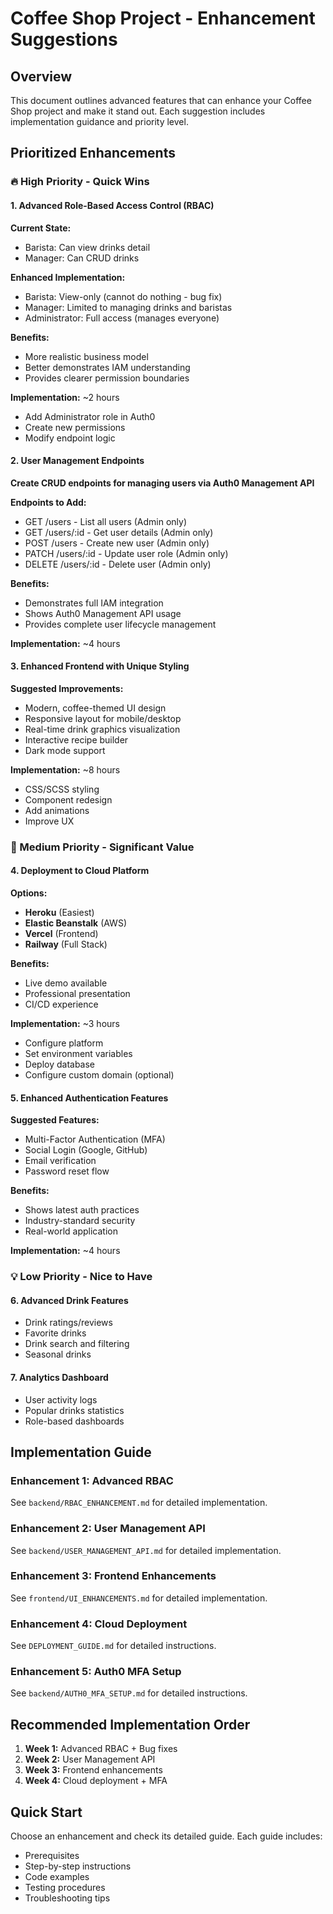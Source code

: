 # Coffee Shop Project - Enhancement Suggestions

## Overview

This document outlines advanced features that can enhance your Coffee Shop project and make it stand out. Each suggestion includes implementation guidance and priority level.

## Prioritized Enhancements

### 🔥 High Priority - Quick Wins

#### 1. Advanced Role-Based Access Control (RBAC)

**Current State:**
- Barista: Can view drinks detail
- Manager: Can CRUD drinks

**Enhanced Implementation:**
- Barista: View-only (cannot do nothing - bug fix)
- Manager: Limited to managing drinks and baristas
- Administrator: Full access (manages everyone)

**Benefits:**
- More realistic business model
- Better demonstrates IAM understanding
- Provides clearer permission boundaries

**Implementation:** ~2 hours
- Add Administrator role in Auth0
- Create new permissions
- Modify endpoint logic

#### 2. User Management Endpoints

**Create CRUD endpoints for managing users via Auth0 Management API**

**Endpoints to Add:**
- GET /users - List all users (Admin only)
- GET /users/:id - Get user details (Admin only)
- POST /users - Create new user (Admin only)
- PATCH /users/:id - Update user role (Admin only)
- DELETE /users/:id - Delete user (Admin only)

**Benefits:**
- Demonstrates full IAM integration
- Shows Auth0 Management API usage
- Provides complete user lifecycle management

**Implementation:** ~4 hours

#### 3. Enhanced Frontend with Unique Styling

**Suggested Improvements:**
- Modern, coffee-themed UI design
- Responsive layout for mobile/desktop
- Real-time drink graphics visualization
- Interactive recipe builder
- Dark mode support

**Implementation:** ~8 hours
- CSS/SCSS styling
- Component redesign
- Add animations
- Improve UX

### 🌟 Medium Priority - Significant Value

#### 4. Deployment to Cloud Platform

**Options:**
- **Heroku** (Easiest)
- **Elastic Beanstalk** (AWS)
- **Vercel** (Frontend)
- **Railway** (Full Stack)

**Benefits:**
- Live demo available
- Professional presentation
- CI/CD experience

**Implementation:** ~3 hours
- Configure platform
- Set environment variables
- Deploy database
- Configure custom domain (optional)

#### 5. Enhanced Authentication Features

**Suggested Features:**
- Multi-Factor Authentication (MFA)
- Social Login (Google, GitHub)
- Email verification
- Password reset flow

**Benefits:**
- Shows latest auth practices
- Industry-standard security
- Real-world application

**Implementation:** ~4 hours

### 💡 Low Priority - Nice to Have

#### 6. Advanced Drink Features

- Drink ratings/reviews
- Favorite drinks
- Drink search and filtering
- Seasonal drinks

#### 7. Analytics Dashboard

- User activity logs
- Popular drinks statistics
- Role-based dashboards

## Implementation Guide

### Enhancement 1: Advanced RBAC

See `backend/RBAC_ENHANCEMENT.md` for detailed implementation.

### Enhancement 2: User Management API

See `backend/USER_MANAGEMENT_API.md` for detailed implementation.

### Enhancement 3: Frontend Enhancements

See `frontend/UI_ENHANCEMENTS.md` for detailed implementation.

### Enhancement 4: Cloud Deployment

See `DEPLOYMENT_GUIDE.md` for detailed instructions.

### Enhancement 5: Auth0 MFA Setup

See `backend/AUTH0_MFA_SETUP.md` for detailed instructions.

## Recommended Implementation Order

1. **Week 1:** Advanced RBAC + Bug fixes
2. **Week 2:** User Management API
3. **Week 3:** Frontend enhancements
4. **Week 4:** Cloud deployment + MFA

## Quick Start

Choose an enhancement and check its detailed guide. Each guide includes:
- Prerequisites
- Step-by-step instructions
- Code examples
- Testing procedures
- Troubleshooting tips

